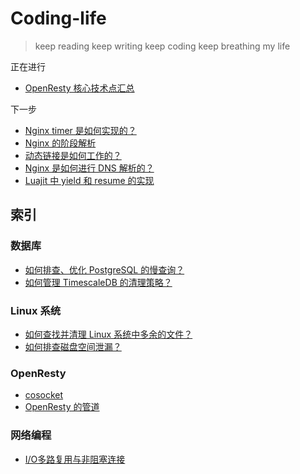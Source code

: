 # Coding-life

> keep reading
> keep writing
> keep coding
> keep breathing
> my life

正在进行

- [OpenResty 核心技术点汇总](K.工具/OpenResty/使用与实现/000-core-tech.md)

下一步

- [Nginx timer 是如何实现的？](K.工具/Nginx/Nginx源码分析/8-nginx-timer.md)
- [Nginx 的阶段解析](K.工具/Nginx/Nginx源码分析/4-nginx-phase.md)
- [动态链接是如何工作的？](B.操作系统/设计与实现/how-dynamic-linking-work.md)
- [Nginx 是如何进行 DNS 解析的？](K.工具/Nginx/Nginx源码分析/7-nginx-dns-resolve.md)
- [Luajit 中 yield 和 resume 的实现](K.工具/Luajit/设计与实现/2.yield-resume.md)

## 索引

### 数据库

- [如何排查、优化 PostgreSQL 的慢查询？](F.数据库/4.PostgreSQL/慢查询分析/README.md)
- [如何管理 TimescaleDB 的清理策略？](F.数据库/4.PostgreSQL/TimescaleDB/README.md)

### Linux 系统

- [如何查找并清理 Linux 系统中多余的文件？](B.操作系统/Linux/存储空间占用情况分析.md)
- [如何排查磁盘空间泄漏？](B.操作系统/Linux/存储空间占用情况分析.md)

### OpenResty

- [cosocket](K.工具/OpenResty/使用与实现/014-cosocket.md)
- [OpenResty 的管道](K.工具/OpenResty/使用与实现/017-pipe.md)

### 网络编程

- [I/O多路复用与非阻塞连接](B.操作系统/Linux/Application/7.IO多路复用/IO多路复用与非阻塞连接/README.md)
